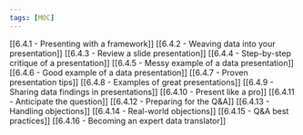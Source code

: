 ```yaml
---
tags: [MOC]
---
```


[[6.4.1 - Presenting with a framework]]
[[6.4.2 - Weaving data into your presentation]]
[[6.4.3 - Review a slide presentation]]
[[6.4.4 - Step-by-step critique of a presentation]]
[[6.4.5 - Messy example of a data presentation]]
[[6.4.6 - Good example of a data presentation]]
[[6.4.7 - Proven presentation tips]]
[[6.4.8 - Examples of great presentations]]
[[6.4.9 - Sharing data findings in presentations]]
[[6.4.10 - Present like a pro]]
[[6.4.11 - Anticipate the question]]
[[6.4.12 - Preparing for the Q&A]]
[[6.4.13 - Handling objections]]
[[6.4.14 - Real-world objections]]
[[6.4.15 - Q&A best practices]]
[[6.4.16 - Becoming an expert data translator]]